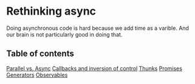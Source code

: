 # Rethinking async

Doing asynchronous code is hard because we add time as a varible. And our brain
is not particularly good in doing that.


## Table of contents

[Parallel vs. Async](parallel-vs-async.md)
[Callbacks and inversion of control](callbacks-ioc.md)
[Thunks](thunks.md)
[Promises](promises.md)
[Generators](generators.md)
[Observables](observables.md)